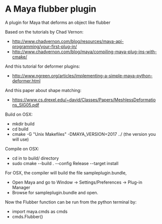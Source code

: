 # A Maya flubber plugin
A plugin for Maya that deforms an object like flubber

Based on the tutorials by Chad Vernon:
* http://www.chadvernon.com/blog/resources/maya-api-programming/your-first-plug-in/
* http://www.chadvernon.com/blog/maya/compiling-maya-plug-ins-with-cmake/

And this tutorial for deformer plugins:
* http://www.ngreen.org/articles/implementing-a-simple-maya-python-deformer.html

And this paper about shape matching:
* https://www.cs.drexel.edu/~david/Classes/Papers/MeshlessDeformations_SIG05.pdf

Build on OSX:
  * mkdir build
  * cd build
  * cmake -G "Unix Makefiles" -DMAYA_VERSION=2017 ../ (the version you will use)

Compile on OSX:
  * cd in to build/ directory
  * sudo cmake --build . --config Release --target install

For OSX, the compiler will build the file sampleplugin.bundle,
  * Open Maya and go to Window -> Settings/Preferences -> Plug-in Manager
  * Browse for sampleplugin.bundle and open.

Now the Flubber function can be run from the python terminal by:
  * import maya.cmds as cmds
  * cmds.Flubber()
